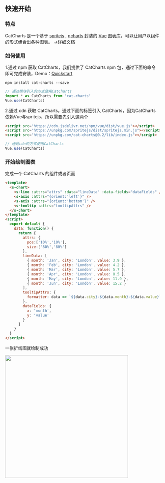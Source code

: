 ## 快速开始

### 特点

CatCharts 是一个基于 <a target="_blank" href="https://www.spritejs.com">spritejs</a> , <a  target="_blank" href="https://www.npmjs.com/package/@qcharts/core">qcharts</a> 封装的 <a target="_blank" href="https://vuejs.org/">Vue</a> 图表库，可以让用户以组件的形式组合出各种图表。 <a target="_blank" href="https://www.spritejs.com/cat-charts-vue/">→详细文档</a>

### 如何使用

1.通过 npm 获取 CatCharts，我们提供了 CatCharts npm 包，通过下面的命令即可完成安装，Demo：<a target="_blank" href="https://github.com/yaotaiyang/cat-charts-demo">Quickstart</a>

```shell
npm install cat-charts --save
```
```javascript
// 通过模块引入的方式使用CatCharts
import * as CatCharts from 'cat-charts'
Vue.use(CatCharts)
```

2.通过 cdn 获取 CatCharts，通过下面的标签引入 CatCharts，因为CatCharts依赖Vue与spritejs，所以需要先引入这两个

```html
<script src="https://cdn.jsdelivr.net/npm/vue/dist/vue.js"></script>
<script src="https://unpkg.com/spritejs/dist/spritejs.min.js"></script>
<script src="https://unpkg.com/cat-charts@0.2/lib/index.js"></script>
```
```javascript
// 通过cdn的方式使用CatCharts
Vue.use(CatCharts)
```

### 开始绘制图表
完成一个 CatCharts 的组件或者页面

```html
<template>
  <s-chart>
    <s-line :attrs="attrs" :data="lineData" :data-fields="dataFields" />
    <s-axis :attrs="{orient:'left'}" />
    <s-axis :attrs="{orient:'bottom'}" />
    <s-tooltip :attrs="tooltipAttrs" />
  </s-chart>
</template>
<script>
  export default {
    data: function() {
      return {
        attrs: {
          pos:['10%','10%'],
          size:['80%','80%']
        },
        lineData: [
          { month: 'Jan', city: 'London', value: 3.9 },
          { month: 'Feb', city: 'London', value: 4.2 },
          { month: 'Mar', city: 'London', value: 5.7 },
          { month: 'Apr', city: 'London', value: 8.5 },
          { month: 'May', city: 'London', value: 11.9 },
          { month: 'Jun', city: 'London', value: 15.2 }
        ],
        tooltipAttrs: {
          formatter: data => `${data.city}-${data.month}-${data.value}`
        },
        dataFields: {
          x: 'month',
          y: 'value'
        }
      }
    }
  }
</script>
```

一张折线图就绘制成功

<img src="https://p5.ssl.qhimg.com/t0168ca8499a823f418.png" width="400">
